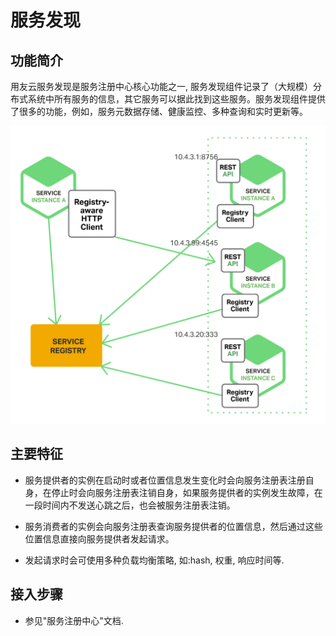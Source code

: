 # 服务发现

## 功能简介

用友云服务发现是服务注册中心核心功能之一, 服务发现组件记录了（大规模）分布式系统中所有服务的信息，其它服务可以据此找到这些服务。服务发现组件提供了很多的功能，例如，服务元数据存储、健康监控、多种查询和实时更新等。


![](image/service-discover.png)

## 主要特征

- 服务提供者的实例在启动时或者位置信息发生变化时会向服务注册表注册自身，在停止时会向服务注册表注销自身，如果服务提供者的实例发生故障，在一段时间内不发送心跳之后，也会被服务注册表注销。

- 服务消费者的实例会向服务注册表查询服务提供者的位置信息，然后通过这些位置信息直接向服务提供者发起请求。

- 发起请求时会可使用多种负载均衡策略, 如:hash, 权重, 响应时间等.


## 接入步骤
- 参见"服务注册中心"文档.

